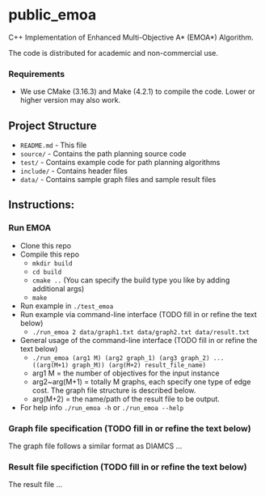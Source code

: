 # public_emoa

C++ Implementation of Enhanced Multi-Objective A\* (EMOA\*) Algorithm.

The code is distributed for academic and non-commercial use.

### Requirements

* We use CMake (3.16.3) and Make (4.2.1) to compile the code. Lower or higher version may also work.

## Project Structure

* `README.md` - This file
* `source/` - Contains the path planning source code
* `test/` - Contains example code for path planning algorithms
* `include/` - Contains header files
* `data/` - Contains sample graph files and sample result files

## Instructions:

### Run EMOA

* Clone this repo
* Compile this repo
  * `mkdir build`
  * `cd build`
  * `cmake ..` (You can specify the build type you like by adding additional args)
  * `make`
* Run example in `./test_emoa `
* Run example via command-line interface (TODO fill in or refine the text below)
  * `./run_emoa 2 data/graph1.txt data/graph2.txt data/result.txt`
* General usage of the command-line interface (TODO fill in or refine the text below)
  * `./run_emoa (arg1 M) (arg2 graph_1) (arg3 graph_2) ... ((arg(M+1) graph_M)) (arg(M+2) result_file_name) `
  * arg1 M = the number of objectives for the input instance
  * arg2~arg(M+1) = totally M graphs, each specify one type of edge cost. The graph file structure is described below.
  * arg(M+2) = the name/path of the result file to be output.
* For help info `./run_emoa -h` or `./run_emoa --help`

### Graph file specification (TODO fill in or refine the text below)

The graph file follows a similar format as DIAMCS ...

### Result file specifiction (TODO fill in or refine the text below)

The result file ...
